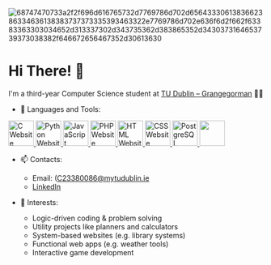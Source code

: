 ![68747470733a2f2f696d616765732d7769786d702d6564333061383662386334636138383737373335393463322e7769786d702e636f6d2f662f63383363303034652d313337302d343735362d383865352d3430373164653739373038382f646672656467352d30613630](https://github.com/user-attachments/assets/e7fa6583-410c-4dab-8932-7798e930db64)

# Hi There! 👋 

I'm a third-year Computer Science student at [TU Dublin – Grangegorman](https://www.tudublin.ie/explore/our-campuses/grangegorman/) 👨‍💻

- 🌱 Languages and Tools:
  
<a href="https://www.learn-c.org/">
    <img src="https://github.com/user-attachments/assets/2ccfc813-4aab-4605-9edb-1623ead50983" alt="C Website" width="50" />
  </a>
  
  <a href="https://www.python.org/">
    <img src="https://upload.wikimedia.org/wikipedia/commons/thumb/c/c3/Python-logo-notext.svg/1200px-Python-logo-notext.svg.png" alt="Python Website" width="50" />
  </a>

  <a href="https://developer.mozilla.org/en-US/docs/Web/JavaScript">
    <img src="https://upload.wikimedia.org/wikipedia/commons/6/6a/JavaScript-logo.png" alt="JavaScript Website" width="50" />
  </a>
  
  <a href="https://www.php.net/manual-lookup.php?pattern=https%3A%2F%2Fwww.java.com%2Fen%2F&lang=en&scope=404quickref">
    <img src="https://upload.wikimedia.org/wikipedia/commons/thumb/2/27/PHP-logo.svg/2560px-PHP-logo.svg.png" alt="PHP Website" width="50" />
  </a>
  
  <a href="https://www.w3schools.com/html/">
    <img src="https://upload.wikimedia.org/wikipedia/commons/thumb/6/61/HTML5_logo_and_wordmark.svg/1024px-HTML5_logo_and_wordmark.svg.png" alt="HTML Website" width="50" />
  </a>
  
  <a href="https://www.w3schools.com/css/">
    <img src="https://upload.wikimedia.org/wikipedia/commons/d/d5/CSS3_logo_and_wordmark.svg" alt="CSS Website" width="50" height="50" />
  </a>
  
  <a href="https://www.postgresql.org/">
    <img src="https://upload.wikimedia.org/wikipedia/commons/thumb/2/29/Postgresql_elephant.svg/1200px-Postgresql_elephant.svg.png" alt="PostgreSQL Website" width="50" />
  </a>

  <a href="https://www.mysql.com/">
    <img src="https://camo.githubusercontent.com/c2453c4efd99d042dbae8deb76e2937554f1f5fe3ec73c5db6013af715ee2628/68747470733a2f2f63646e2e6a7364656c6976722e6e65742f67682f64657669636f6e732f64657669636f6e406c61746573742f69636f6e732f6d7973716c2f6d7973716c2d6f726967696e616c2e737667" width="50" />
  </a>


  
- 📫 Contacts:
  - Email: (C23380086@mytudublin.ie
  - [LinkedIn](https://www.linkedin.com/in/john-patacsil-5a66602b4/)
  



- 🎯 Interests:
  - Logic-driven coding & problem solving
  - Utility projects like planners and calculators
  - System-based websites (e.g. library systems)
  - Functional web apps (e.g. weather tools)
  - Interactive game development
 
